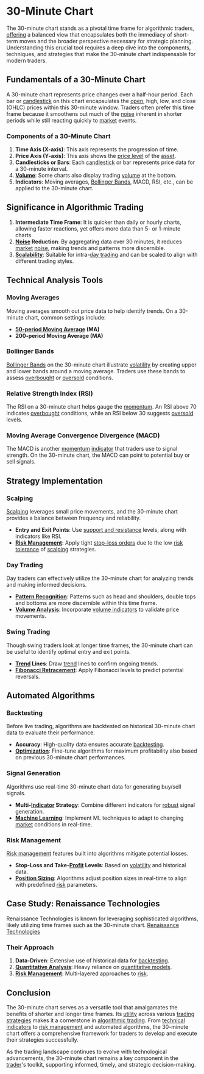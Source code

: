 # 30-Minute Chart

The 30-minute chart stands as a pivotal time frame for algorithmic traders, [offering](../o/offering.md) a balanced view that encapsulates both the immediacy of short-term moves and the broader perspective necessary for strategic planning. Understanding this crucial tool requires a deep dive into the components, techniques, and strategies that make the 30-minute chart indispensable for modern traders.

## Fundamentals of a 30-Minute Chart

A 30-minute chart represents price changes over a half-hour period. Each bar or [candlestick](../c/candlestick.md) on this chart encapsulates the [open](../o/open.md), high, low, and close (OHLC) prices within this 30-minute window. Traders often prefer this time frame because it smoothens out much of the [noise](../n/noise.md) inherent in shorter periods while still reacting quickly to [market](../m/market.md) events.

### Components of a 30-Minute Chart

1. **Time Axis (X-axis)**: This axis represents the progression of time.
2. **Price Axis (Y-axis)**: This axis shows the [price level](../p/price_level.md) of the [asset](../a/asset.md).
3. **Candlesticks or Bars**: Each [candlestick](../c/candlestick.md) or bar represents price data for a 30-minute interval.
4. **[Volume](../v/volume.md)**: Some charts also display trading [volume](../v/volume.md) at the bottom.
5. **Indicators**: Moving averages, [Bollinger Bands](../b/bollinger_bands.md), MACD, RSI, etc., can be applied to the 30-minute chart.

## Significance in Algorithmic Trading

1. **Intermediate Time Frame**: It is quicker than daily or hourly charts, allowing faster reactions, yet offers more data than 5- or 1-minute charts.
2. **[Noise](../n/noise.md) Reduction**: By aggregating data over 30 minutes, it reduces [market](../m/market.md) [noise](../n/noise.md), making trends and patterns more discernible.
3. **[Scalability](../s/scalability.md)**: Suitable for intra-[day trading](../d/day_trading.md) and can be scaled to align with different trading styles.

## Technical Analysis Tools

### Moving Averages

Moving averages smooth out price data to help identify trends. On a 30-minute chart, common settings include:
- **[50-period Moving Average](../1/50-period_moving_average.md) (MA)**
- **200-period Moving Average (MA)**

### Bollinger Bands

[Bollinger Bands](../b/bollinger_bands.md) on the 30-minute chart illustrate [volatility](../v/volatility.md) by creating upper and lower bands around a moving average. Traders use these bands to assess [overbought](../o/overbought.md) or [oversold](../o/oversold.md) conditions.

### Relative Strength Index (RSI)

The RSI on a 30-minute chart helps gauge the [momentum](../m/momentum.md). An RSI above 70 indicates [overbought](../o/overbought.md) conditions, while an RSI below 30 suggests [oversold](../o/oversold.md) levels.

### Moving Average Convergence Divergence (MACD)

The MACD is another [momentum](../m/momentum.md) [indicator](../i/indicator.md) that traders use to signal strength. On the 30-minute chart, the MACD can point to potential buy or sell signals.

## Strategy Implementation

### Scalping

[Scalping](../s/scalping.md) leverages small price movements, and the 30-minute chart provides a balance between frequency and reliability.
- **Entry and Exit Points**: Use [support and resistance](../s/support_and_resistance.md) levels, along with indicators like RSI.
- **[Risk Management](../r/risk_management.md)**: Apply tight [stop-loss orders](../s/stop-loss_orders.md) due to the low [risk tolerance](../r/risk_tolerance.md) of [scalping](../s/scalping.md) strategies.

### Day Trading

Day traders can effectively utilize the 30-minute chart for analyzing trends and making informed decisions.
- **[Pattern Recognition](../p/pattern_recognition.md)**: Patterns such as head and shoulders, double tops and bottoms are more discernible within this time frame.
- **[Volume Analysis](../v/volume_analysis.md)**: Incorporate [volume indicators](../v/volume_indicators.md) to validate price movements.

### Swing Trading

Though swing traders look at longer time frames, the 30-minute chart can be useful to identify optimal entry and exit points.
- **[Trend](../t/trend.md) Lines**: Draw [trend](../t/trend.md) lines to confirm ongoing trends.
- **[Fibonacci Retracement](../f/fibonacci_retracement.md)**: Apply Fibonacci levels to predict potential reversals.

## Automated Algorithms

### Backtesting

Before live trading, algorithms are backtested on historical 30-minute chart data to evaluate their performance.
- **Accuracy**: High-quality data ensures accurate [backtesting](../b/backtesting.md).
- **[Optimization](../o/optimization.md)**: Fine-tune algorithms for maximum profitability also based on previous 30-minute chart performances.

### Signal Generation

Algorithms use real-time 30-minute chart data for generating buy/sell signals.
- **Multi-[Indicator](../i/indicator.md) Strategy**: Combine different indicators for [robust](../r/robust.md) signal generation.
- **[Machine Learning](../m/machine_learning.md)**: Implement ML techniques to adapt to changing [market](../m/market.md) conditions in real-time.

### Risk Management

[Risk management](../r/risk_management.md) features built into algorithms mitigate potential losses.
- **Stop-Loss and Take-[Profit](../p/profit.md) Levels**: Based on [volatility](../v/volatility.md) and historical data.
- **[Position Sizing](../p/position_sizing.md)**: Algorithms adjust position sizes in real-time to align with predefined [risk](../r/risk.md) parameters.

## Case Study: Renaissance Technologies

Renaissance Technologies is known for leveraging sophisticated algorithms, likely utilizing time frames such as the 30-minute chart. [Renaissance Technologies](https://www.rentec.com/)

### Their Approach

1. **Data-Driven**: Extensive use of historical data for [backtesting](../b/backtesting.md).
2. **[Quantitative Analysis](../q/quantitative_analysis.md)**: Heavy reliance on [quantitative models](../q/quantitative_models.md).
3. **[Risk Management](../r/risk_management.md)**: Multi-layered approaches to [risk](../r/risk.md).

## Conclusion

The 30-minute chart serves as a versatile tool that amalgamates the benefits of shorter and longer time frames. Its [utility](../u/utility.md) across various [trading strategies](../t/trading_strategies.md) makes it a cornerstone in [algorithmic trading](../a/algorithmic_trading.md). From [technical indicators](../t/technical_indicators.md) to [risk management](../r/risk_management.md) and automated algorithms, the 30-minute chart offers a comprehensive framework for traders to develop and execute their strategies successfully. 

As the trading landscape continues to evolve with technological advancements, the 30-minute chart remains a key component in the [trader](../t/trader.md)'s toolkit, supporting informed, timely, and strategic decision-making.
